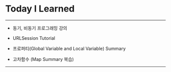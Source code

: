 # Today I Learned

- - -

- 동기, 비동기 프로그래밍 강의

- URLSession Tutorial

- 프로퍼티(Global Variable and Local Variable) Summary

- 고차함수 (Map Summary 복습)

- - -

